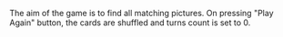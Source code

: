 The aim of the game is to find all matching pictures. On pressing "Play Again" button, the cards are shuffled and turns count is set to 0.


